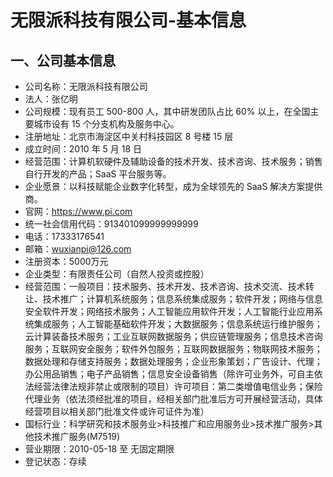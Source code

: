 # 无限派科技有限公司-基本信息

## 一、公司基本信息
* 公司名称：无限派科技有限公司
* 法人：张亿明
* 公司规模：现有员工 500-800 人，其中研发团队占比 60% 以上，在全国主要城市设有 15 个分支机构及服务中心。
* 注册地址：北京市海淀区中关村科技园区 8 号楼 15 层
* 成立时间：2010 年 5 月 18 日
* 经营范围：计算机软硬件及辅助设备的技术开发、技术咨询、技术服务；销售自行开发的产品；SaaS 平台服务等。
* 企业愿景：以科技赋能企业数字化转型，成为全球领先的 SaaS 解决方案提供商。
* 官网：https://www.pi.com
* 统一社会信用代码：913401099999999999
* 电话：17333176541
* 邮箱：wuxianpi@126.com
* 注册资本：5000万元
* 企业类型：有限责任公司（自然人投资或控股）
* 经营范围：一般项目：技术服务、技术开发、技术咨询、技术交流、技术转让、技术推广；计算机系统服务；信息系统集成服务；软件开发；网络与信息安全软件开发；网络技术服务；人工智能应用软件开发；人工智能行业应用系统集成服务；人工智能基础软件开发；大数据服务；信息系统运行维护服务；云计算装备技术服务；工业互联网数据服务；供应链管理服务；信息技术咨询服务；互联网安全服务；软件外包服务；互联网数据服务；物联网技术服务；数据处理和存储支持服务；数据处理服务；企业形象策划；广告设计、代理；办公用品销售；电子产品销售；信息安全设备销售（除许可业务外，可自主依法经营法律法规非禁止或限制的项目）许可项目：第二类增值电信业务；保险代理业务（依法须经批准的项目，经相关部门批准后方可开展经营活动，具体经营项目以相关部门批准文件或许可证件为准）
* 国标行业：科学研究和技术服务业>科技推广和应用服务业>技术推广服务>其他技术推广服务(M7519)
* 营业期限：2010-05-18 至 无固定期限
* 登记状态：存续